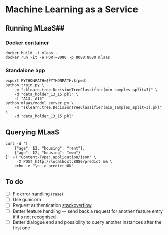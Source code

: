 # Machine Learning as a Service #

## Running MLaaS##
### Docker container ###
```
docker build -t mlaas .
docker run -it -e PORT=8080 -p 8080:8080 mlaas
```

### Standalone app ###
```
export PYTHONPATH=$PYTHONPATH:$(pwd)
python train.py \
    -m "sklearn.tree.DecisionTreeClassifier(min_samples_split=3)" \
    -d "data_holder_13_15.pkl" \
    -f "A13, A15"
python mlaas/model_server.py \
    -m "sklearn.tree.DecisionTreeClassifier(min_samples_split=3).pkl" \
    -d "data_holder_13_15.pkl"
```

## Querying MLaaS ##
```
curl -d '[
    {"age": 12, "housing": "rent"},
    {"age": 12, "housing": "own"}
]' -H "Content-Type: application/json" \
     -X POST http://localhost:8080/predict && \
    echo -e "\n -> predict OK"
```

## To do ##
- [ ] Fix error handling (`rase`)
- [ ] Use gunicorn
- [ ] Request authentication [stackoverflow](https://stackoverflow.com/questions/44134287/alexa-request-validation-in-python)
- [ ] Better feature handling -- send back a request for another feature entry if it's not recognised
- [ ] Better dialogue end and possibility to query another instances after the first one
